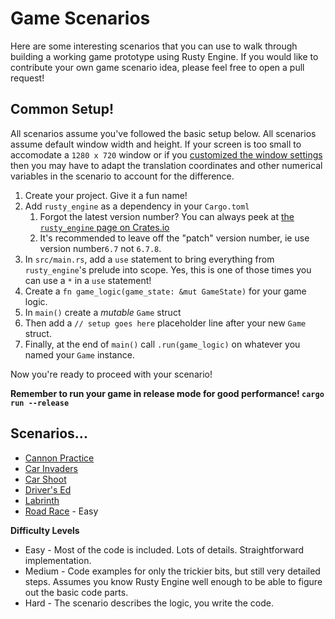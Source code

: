 # Game Scenarios

Here are some interesting scenarios that you can use to walk through building a working game prototype using Rusty Engine.  If you would like to contribute your own game scenario idea, please feel free to open a pull request!

## Common Setup!

All scenarios assume you've followed the basic setup below.  All scenarios assume default window width and height. If your screen is too small to accomodate a `1280 x 720` window or if you [customized the window settings](https://github.com/bevyengine/bevy/blob/main/examples/window/window_settings.rs) then you may have to adapt the translation coordinates and other numerical variables in the scenario to account for the difference.

1. Create your project. Give it a fun name!
1. Add `rusty_engine` as a dependency in your `Cargo.toml`
    1. Forgot the latest version number?  You can always peek at [the `rusty_engine` page on Crates.io](https://crates.io/crates/rusty_engine)
    1. It's recommended to leave off the "patch" version number, ie use version number`6.7` not `6.7.8`.
1. In `src/main.rs`, add a `use` statement to bring everything from `rusty_engine`'s prelude into scope. Yes, this is one of those times you can use a `*` in a `use` statement!
1. Create a `fn game_logic(game_state: &mut GameState)` for your game logic.
1. In `main()` create a _mutable_ `Game` struct
1. Then add a `// setup goes here` placeholder line after your new `Game` struct.
1. Finally, at the end of `main()` call `.run(game_logic)` on whatever you named your `Game` instance.

Now you're ready to proceed with your scenario!

**Remember to run your game in release mode for good performance! `cargo run --release`**

## Scenarios...

- [Cannon Practice](https://github.com/CleanCut/rusty_engine/tree/main/doc/scenarios/cannon_practice.md)
- [Car Invaders](https://github.com/CleanCut/rusty_engine/tree/main/doc/scenarios/car_invaders.md)
- [Car Shoot](https://github.com/CleanCut/rusty_engine/tree/main/doc/scenarios/car_shoot.md)
- [Driver's Ed](https://github.com/CleanCut/rusty_engine/tree/main/doc/scenarios/drivers_ed.md)
- [Labrinth](https://github.com/CleanCut/rusty_engine/tree/main/doc/scenarios/labrinth.md)
- [Road Race](https://github.com/CleanCut/rusty_engine/tree/main/doc/scenarios/road_race.md) - Easy

**Difficulty Levels**
- Easy - Most of the code is included. Lots of details.  Straightforward implementation.
- Medium - Code examples for only the trickier bits, but still very detailed steps. Assumes you know Rusty Engine well enough to be able to figure out the basic code parts.
- Hard - The scenario describes the logic, you write the code.
